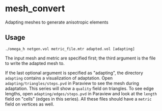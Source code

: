 # mesh_convert
Adapting meshes to generate anisotropic elements

## Usage

```shell
./omega_h netgen.vol metric_file.mtr adapted.vol [adapting]
```

The input mesh and metric are specified first;
the third argument is the file to write the adapted mesh to.

If the last optional argument is specified as
"adapting", the directory `adapting` contains a visualization
of adaptation.
Open `adapting/triangles/steps.pvd` in Paraview
to see the mesh during adaptation.
This series will show a `quality` field on triangles.
To see edge lengths, open `adapting/edges/steps.pvd`
in Paraview and look at the `length` field on
"cells" (edges in this series).
All these files should have a `metric` field on
vertices as well.
